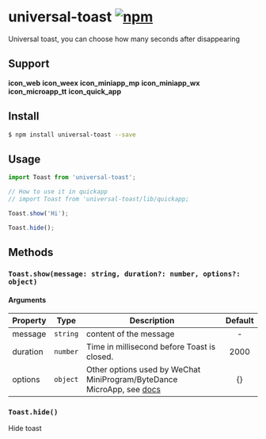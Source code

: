 # universal-toast [![npm](https://img.shields.io/npm/v/universal-toast.svg)](https://www.npmjs.com/package/universal-toast)

Universal toast, you can choose how many seconds after disappearing

## Support
__icon_web__ __icon_weex__ __icon_miniapp_mp__ __icon_miniapp_wx__ __icon_microapp_tt__ __icon_quick_app__

## Install

```bash
$ npm install universal-toast --save
```

## Usage

```js
import Toast from 'universal-toast';

// How to use it in quickapp
// import Toast from 'universal-toast/lib/quickapp;

Toast.show('Hi');

Toast.hide();
```

## Methods

### `Toast.show(message: string, duration?: number, options?: object)`

#### Arguments
| Property | Type     | Description                                 | Default |
| -------- | -------- | ------------------------------------------- | :-----: |
| message  | `string` | content of the message                      |    -    |
| duration | `number` | Time in millisecond before Toast is closed. |  2000   |
| options | `object` | Other options used by WeChat MiniProgram/ByteDance MicroApp, see [docs](https://developers.weixin.qq.com/miniprogram/dev/api/ui/interaction/wx.showToast.html)  |  {}   |

### `Toast.hide()`

Hide toast
